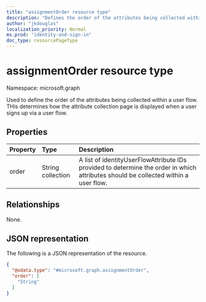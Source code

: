 ```yaml
---
title: "assignmentOrder resource type"
description: "Defines the order of the attributes being collected within a user flow."
author: "jkdouglas"
localization_priority: Normal
ms.prod: "identity-and-sign-in"
doc_type: resourcePageType
---
```


# assignmentOrder resource type

Namespace: microsoft.graph

Used to define the order of the attributes being collected within a user flow. THis determines how the attribute collection page is displayed when a user signs up via a user flow.

## Properties

|Property|Type|Description|
|:---|:---|:---|
|order|String collection|A list of identityUserFlowAttribute IDs provided to determine the order in which attributes should be collected within a user flow.|

## Relationships

None.

## JSON representation

The following is a JSON representation of the resource.
<!-- {
  "blockType": "resource",
  "@odata.type": "microsoft.graph.assignmentOrder"
}
-->

``` json
{
  "@odata.type": "#microsoft.graph.assignmentOrder",
  "order": [
    "String"
  ]
}
```
